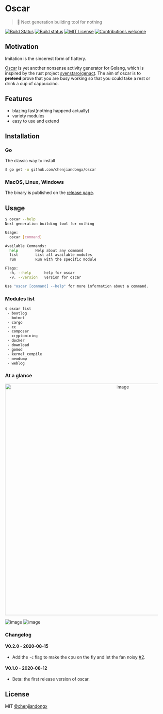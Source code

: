 # Oscar

> 🐶 Next generation building tool for nothing

[![Build Status](https://travis-ci.org/chenjiandongx/oscar.svg?branch=master)](https://travis-ci.org/chenjiandongx/oscar) [![Build status](https://ci.appveyor.com/api/projects/status/wdh74a2qce47j9tx/branch/master?svg=true)](https://ci.appveyor.com/project/chenjiandongx/oscar/branch/master) [![MIT License](https://img.shields.io/badge/License-MIT-brightgreen.svg)](https://opensource.org/licenses/MIT) [![Contributions welcome](https://img.shields.io/badge/contributions-welcome-brightgreen.svg?style=flat)](https://github.com/chenjiandongx/oscar)



## Motivation

Imitation is the sincerest form of flattery.

[Oscar](https://github.com/chenjiandongx/oscar) is yet another nonsense activity generator for Golang, which is inspired by the rust project [svenstaro/genact](https://github.com/svenstaro/genact). The aim of oscar is to ~~**pretend**~~ prove that you are busy working so that you could take a rest or drink a cup of cappuccino.


## Features

* blazing fast(nothing happend actually)
* variety modules
* easy to use and extend


## Installation

### Go

The classic way to install

```bash
$ go get -u github.com/chenjiandongx/oscar
```

### MacOS, Linux, Windows

The binary is published on the [release page](https://github.com/chenjiandongx/oscar/releases).


## Usage

```bash
$ oscar --help
Next generation building tool for nothing

Usage:
  oscar [command]

Available Commands:
  help        Help about any command
  list        List all available modules
  run         Run with the specific module

Flags:
  -h, --help      help for oscar
  -v, --version   version for oscar

Use "oscar [command] --help" for more information about a command.
```

### Modules list

```bash
$ oscar list
 - bootlog
 - botnet
 - cargo
 - cc
 - composer
 - cryptomining
 - docker
 - download
 - gomod
 - kernel_compile
 - memdump
 - weblog
```

### At a glance

<p align="center">
    <img src="https://user-images.githubusercontent.com/19553554/89953121-11652080-dc61-11ea-987c-9c2b89bf21ad.gif" alt="image" width=760 />
</p>

![image](https://user-images.githubusercontent.com/19553554/89951631-589de200-dc5e-11ea-869d-635022a5382d.png)
![image](https://user-images.githubusercontent.com/19553554/89951646-5fc4f000-dc5e-11ea-8229-b38bc2bb10f8.png)


### Changelog

#### V0.2.0 - 2020-08-15

* Add the `-c` flag to make the cpu on the fly and let the fan noisy [#2](https://github.com/chenjiandongx/oscar/issues/2).

#### V0.1.0 - 2020-08-12

* Beta: the first release version of oscar.


## License

MIT [©chenjiandongx](https://github.com/chenjiandongx)
